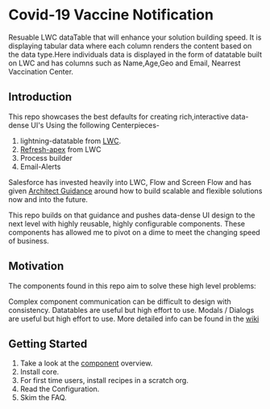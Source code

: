 # Covid-19 Vaccine Notification

Resuable LWC dataTable that will enhance your solution building speed.
It is displaying tabular data where each column renders the content based on the data type.Here individuals data is displayed in the form of datatable built on LWC and has columns such as Name,Age,Geo and Email, Nearrest Vaccination Center.

## Introduction
This repo showcases the best defaults for creating rich,interactive data-dense UI's Using the following Centerpieces-

1.	lightning-datatable from [LWC](https://developer.salesforce.com/docs/component-library/bundle/lightning-datatable/documentation).
2.	[Refresh-apex](https://developer.salesforce.com/docs/component-library/documentation/en/lwc/lwc.apex_result_caching) from LWC
3.	Process builder
4.	Email-Alerts


Salesforce has invested heavily into LWC, Flow and Screen Flow and has given [Architect Guidance](https://architect.salesforce.com/design/decision-guides/build-forms/) around how to build scalable and flexible solutions now and into the future.

This repo builds on that guidance and pushes data-dense UI design to the next level with highly reusable, highly configurable components. These components has allowed me to pivot on a dime to meet the changing speed of business.

## Motivation

The components found in this repo aim to solve these high level problems:

Complex component communication can be difficult to design with consistency.
Datatables are useful but high effort to use.
Modals / Dialogs are useful but high effort to use.
More detailed info can be found in the [wiki](https://github.com/manpreet-sfdc/Covid19VaccineNotification/wiki)

## Getting Started

1.	Take a look at the [component](https://github.com/manpreet-sfdc/Covid19VaccineNotification/wiki/Component-Overview) overview.
2.	Install core.
3.	For first time users, install recipes in a scratch org.
4.	Read the Configuration.
5.	Skim the FAQ.

